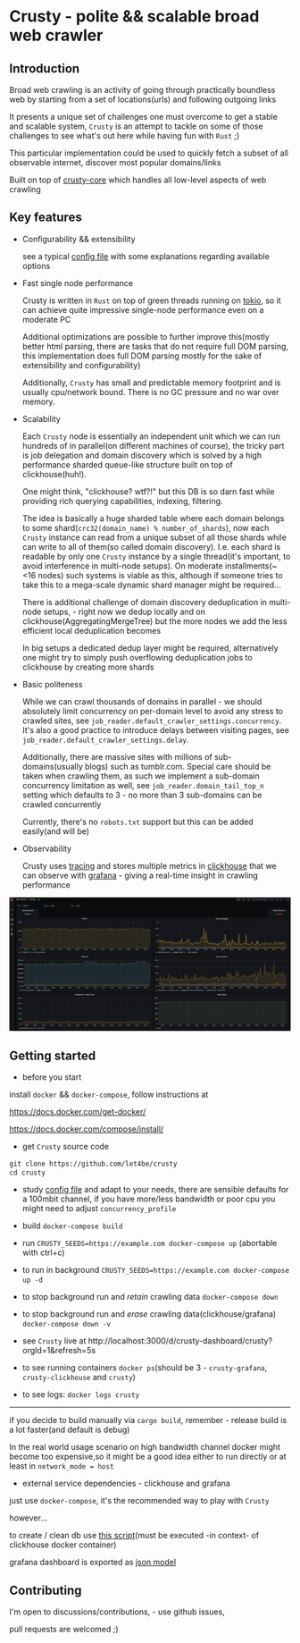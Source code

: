# Crusty - polite && scalable broad web crawler

## Introduction
Broad web crawling is an activity of going through practically boundless web by starting from a set of locations(urls) and following outgoing links

It presents a unique set of challenges one must overcome to get a stable and scalable system, `Crusty` is an attempt to tackle on some of those challenges to see what's out here while having fun with `Rust` ;)

This particular implementation could be used to quickly fetch a subset of all observable internet, discover most popular domains/links

Built on top of [crusty-core](https://github.com/let4be/crusty-core) which handles all low-level aspects of web crawling

## Key features 
- Configurability && extensibility
  
  see a typical [config file](config.yaml) with some explanations regarding available options
  
- Fast single node performance
  
  Crusty is written in `Rust` on top of green threads running on [tokio](https://github.com/tokio-rs/tokio), so it can achieve quite impressive single-node performance even on a moderate PC
  
  Additional optimizations are possible to further improve this(mostly better html parsing, there are tasks that do not require full DOM parsing, this implementation does full DOM parsing mostly for the sake of extensibility and configurability)
  
  Additionally, `Crusty` has small and predictable memory footprint and is usually cpu/network bound. There is no GC pressure and no war over memory. 
  
- Scalability
  
  Each `Crusty` node is essentially an independent unit which we can run hundreds of in parallel(on different machines of course), 
  the tricky part is job delegation and domain discovery which is solved by a high performance sharded queue-like structure built on top of clickhouse(huh!).
  
  One might think, "clickhouse? wtf?!" but this DB is so darn fast while providing rich querying capabilities, indexing, filtering.

  The idea is basically a huge sharded table where each domain belongs to some shard(`crc32(domain_name) % number_of_shards`), now each `Crusty` instance can read from a unique subset of all those shards while can write to all of them(so called domain discovery).
  I.e. each shard is readable by only one `Crusty` instance by a single thread(it's important, to avoid interference in multi-node setups).
  On moderate installments(~ <16 nodes) such systems is viable as this, although if someone tries to take this to a mega-scale dynamic shard manager might be required...
  
  There is additional challenge of domain discovery deduplication in multi-node setups, - right now we dedup locally and on clickhouse(AggregatingMergeTree) but the more nodes we add the less efficient local deduplication becomes

  In big setups a dedicated dedup layer might be required, alternatively one might try to simply push overflowing deduplication jobs to clickhouse by creating more shards
  
- Basic politeness
  
  While we can crawl thousands of domains in parallel - we should absolutely limit concurrency on per-domain level
  to avoid any stress to crawled sites, see `job_reader.default_crawler_settings.concurrency`.
  It's also a good practice to introduce delays between visiting pages, see `job_reader.default_crawler_settings.delay`.
  
  Additionally, there are massive sites with millions of sub-domains(usually blogs) such as tumblr.com.
  Special care should be taken when crawling them, as such we implement a sub-domain concurrency limitation as well, see `job_reader.domain_tail_top_n` setting which defaults to 3 - no more than 3 sub-domains can be crawled concurrently
  
  Currently, there's no `robots.txt` support but this can be added easily(and will be)
  
- Observability
  
  Crusty uses [tracing](https://github.com/tokio-rs/tracing) and stores multiple metrics in 
[clickhouse](https://github.com/ClickHouse/ClickHouse) 
that we can observe with [grafana](https://github.com/grafana/grafana) - giving a real-time insight in crawling performance

![example](./resources/grafana.png)

## Getting started

- before you start

install `docker` && `docker-compose`, follow instructions at

https://docs.docker.com/get-docker/

https://docs.docker.com/compose/install/

- get `Crusty` source code

```
git clone https://github.com/let4be/crusty
cd crusty
```

- study [config file](config.yaml) and adapt to your needs, 
  there are sensible defaults for a 100mbit channel, if you have more/less bandwidth or poor cpu you might need to adjust `concurrency_profile`

- build `docker-compose build`
  
- run `CRUSTY_SEEDS=https://example.com docker-compose up` (abortable with ctrl+c)

- to run in background
`CRUSTY_SEEDS=https://example.com docker-compose up -d`
  
- to stop background run and _retain_ crawling data
`docker-compose down`
  
- to stop background run and _erase_ crawling data(clickhouse/grafana)
`docker-compose down -v`

- see `Crusty` live at http://localhost:3000/d/crusty-dashboard/crusty?orgId=1&refresh=5s

- to see running containers `docker ps`(should be 3 - `crusty-grafana`, `crusty-clickhouse` and `crusty`)

- to see logs: `docker logs crusty`

---

if you decide to build manually via `cargo build`, remember - release build is a lot faster(and default is debug)

In the real world usage scenario on high bandwidth channel docker might become too expensive,so it might be a good idea either to run directly or at least in `network_mode = host`

- external service dependencies - clickhouse and grafana

just use `docker-compose`, it's the recommended way to play with `Crusty`

however...

to create / clean db use [this script](infra/clickhouse/clean-clickhouse.sh)(must be executed -in context- of clickhouse docker container)

grafana dashboard is exported as [json model](./infra/grafana/dashboards/crusty.json)

## Contributing

I'm open to discussions/contributions, - use github issues,

pull requests are welcomed ;)
